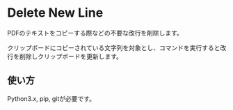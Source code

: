 # Delete New Line

PDFのテキストをコピーする際などの不要な改行を削除します。

クリップボードにコピーされている文字列を対象とし、コマンドを実行すると改行を削除しクリップボードを更新します。

## 使い方

Python3.x, pip, gitが必要です。

```bash

```
